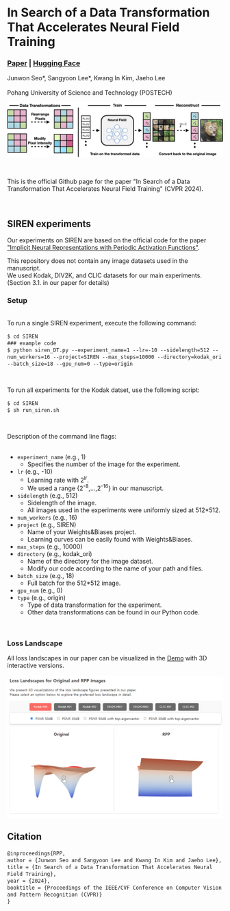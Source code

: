 # In Search of a Data Transformation That Accelerates Neural Field Training
### [Paper](https://arxiv.org/abs/2311.17094) | [Hugging Face](https://huggingface.co/papers/2311.17094)

Junwon Seo\*, Sangyoon Lee\*, Kwang In Kim, Jaeho Lee<br><br>
Pohang University of Science and Technology (POSTECH)

![pipeline](./assets/pipeline1.png)

<br>

This is the official Github page for the paper "In Search of a Data Transformation That Accelerates Neural Field Training" (CVPR 2024).

<br>

## SIREN experiments

Our experiments on SIREN are based on the official code for the paper ["Implicit Neural Representations with Periodic Activation Functions"](https://github.com/vsitzmann/siren).<br>

This repository does not contain any image datasets used in the manuscript.<br>
We used Kodak, DIV2K, and CLIC datasets for our main experiments. (Section 3.1. in our paper for details)
<br>

### Setup

<br>
To run a single SIREN experiment, execute the following command:

```
$ cd SIREN
### example code
$ python siren_DT.py --experiment_name=1 --lr=-10 --sidelength=512 --num_workers=16 --project=SIREN --max_steps=10000 --directory=kodak_ori --batch_size=18 --gpu_num=0 --type=origin
```
<br>

To run all experiments for the Kodak datset, use the following script:

```
$ cd SIREN
$ sh run_siren.sh
```
<br>

Description of the command line flags: <br><br>

* `experiment_name` (e.g., 1)
    * Specifies the number of the image for the experiment.
* `lr` (e.g., -10)
    * Learning rate with 2<sup>lr</sup>.
    * We used a range {2<sup>-8</sup>,...,2<sup>-16</sup>} in our manuscript.
* `sidelength` (e.g., 512)
    * Sidelength of the image.
    * All images used in the experiments were uniformly sized at 512*512.
* `num_workers` (e.g., 16)
* `project` (e.g., SIREN)
    * Name of your Weights&Biases project.
    * Learning curves can be easily found with Weights&Biases.
* `max_steps` (e.g., 10000)
* `directory` (e.g., kodak_ori)
    * Name of the directory for the image dataset.
    * Modify our code according to the name of your path and files.
* `batch_size` (e.g., 18)
    * Full batch for the 512*512 image.
* `gpu_num` (e.g., 0)
* `type` (e.g., origin)
    * Type of data transformation for the experiment.
    * Other data transformations can be found in our Python code.

<br>

### Loss Landscape

All loss landscapes in our paper can be visualized in the [Demo](https://huggingface.co/spaces/lyunm1206/Interactive_Loss_Landscapes) with 3D interactive versions.<br>
<br>
![Demo](./assets/demo.png)

## Citation

```
@inproceedings{RPP,
author = {Junwon Seo and Sangyoon Lee and Kwang In Kim and Jaeho Lee},
title = {In Search of a Data Transformation That Accelerates Neural Field Training},
year = {2024},
booktitle = {Proceedings of the IEEE/CVF Conference on Computer Vision and Pattern Recognition (CVPR)}
}
```